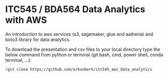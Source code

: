 # ITC545 / BDA564 Data Analytics with AWS

An introduction to aws services (s3, sagemaker, glue and aathena) and boto3 library for data analytics.

To download the presentation and csv files to your local directory type the below command from python or terminal (git bash, cmd, power shell, conda terminal, ...):

```
!git clone https://github.com/orkunberk/itc545_aws_data_analytics
```
